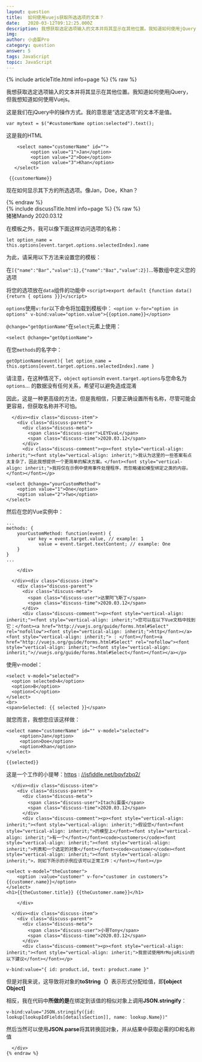 ```yaml
---
layout: question
title:  如何使用vuejs获取所选选项的文本？
date:   2020-03-12T09:12:25.000Z
description: 我想获取选定选项输入的文本并将其显示在其他位置。我知道如何使用jQuery，但我想知道如何使用Vuejs。这是我们在jQuery中的操作方式。我的意思...
img: 
author: 小卤蛋Pro
category: question
answer: 5
tags: JavaScript
topic: JavaScript
---
```

<div class="article-root">
  <div class="article">
    {% include articleTitle.html info=page %}
    {% raw %}
    <div class="article-content"><p><font style="vertical-align: inherit;"><font style="vertical-align: inherit;">我想获取选定选项输入的文本并将其显示在其他位置。</font><font style="vertical-align: inherit;">我知道如何使用jQuery，但我想知道如何使用Vuejs。</font></font></p>

<p><font style="vertical-align: inherit;"><font style="vertical-align: inherit;">这是我们在jQuery中的操作方式。</font><font style="vertical-align: inherit;">我的意思是“选定选项”的文本不是值。</font></font></p>

<pre><code>var mytext = $("#customerName option:selected").text();
</code></pre>

<p><font style="vertical-align: inherit;"><font style="vertical-align: inherit;">这是我的HTML</font></font></p>

<pre><code>    &lt;select name="customerName" id=""&gt;<font></font>
         &lt;option value="1"&gt;Jan&lt;/option&gt;<font></font>
         &lt;option value="2"&gt;Doe&lt;/option&gt;<font></font>
         &lt;option value="3"&gt;Khan&lt;/option&gt;<font></font>
   &lt;/select&gt;<font></font>
<font></font>
 {{customerName}}<font></font>
</code></pre>

<p><font style="vertical-align: inherit;"><font style="vertical-align: inherit;">现在如何显示其下方的所选选项。</font><font style="vertical-align: inherit;">像Jan，Doe，Khan？</font></font></p></div>
    {% endraw %}
  </div>

  <div class="discuss-wrapper">
    {% include discussTitle.html info=page %}
    {% raw %}
    <div class="discuss-item">
        <div class="discuss-parent">
          <div class="discuss-meta">
            <span class="discuss-user">猪猪Mandy</span>
            <span class="discuss-time">2020.03.12</span>
          </div>
          <div class="discuss-comment"><p><font style="vertical-align: inherit;"><font style="vertical-align: inherit;">在模板之外，我可以像下面这样访问选项的名称：</font></font></p>

<p><code>let option_name = this.options[event.target.options.selectedIndex].name</code></p>

<p><font style="vertical-align: inherit;"><font style="vertical-align: inherit;">为此，请采用以下方法来设置您的模板：</font></font></p>

<p><font style="vertical-align: inherit;"><font style="vertical-align: inherit;">在</font></font><code>[{"name":"Bar","value":1},{"name":"Baz","value":2}]</code><font style="vertical-align: inherit;"><font style="vertical-align: inherit;">...等</font><font style="vertical-align: inherit;">数组中定义您的选项
</font></font></p>

<p><font style="vertical-align: inherit;"><font style="vertical-align: inherit;">将您的选项放在</font></font><code>data</code><font style="vertical-align: inherit;"><font style="vertical-align: inherit;">组件</font><font style="vertical-align: inherit;">的</font><font style="vertical-align: inherit;">功能中
</font></font><code>&lt;script&gt;export default {function data(){return { options }}}&lt;/script&gt;</code></p>

<p><font style="vertical-align: inherit;"></font><code>options</code><font style="vertical-align: inherit;"><font style="vertical-align: inherit;">使用</font></font><code>v:for</code><font style="vertical-align: inherit;"><font style="vertical-align: inherit;">以下命令</font><font style="vertical-align: inherit;">将</font><font style="vertical-align: inherit;">加载到</font><font style="vertical-align: inherit;">模板中</font><font style="vertical-align: inherit;">：
 </font></font><code>&lt;option v-for="option in options" v-bind:value="option.value"&gt;{{option.name}}&lt;/option&gt;</code></p>

<p><font style="vertical-align: inherit;"></font><code>@change="getOptionName"</code><font style="vertical-align: inherit;"><font style="vertical-align: inherit;">在</font></font><code>select</code><font style="vertical-align: inherit;"><font style="vertical-align: inherit;">元素</font><font style="vertical-align: inherit;">上</font><font style="vertical-align: inherit;">使用</font><font style="vertical-align: inherit;">：</font></font></p>

<p><code>&lt;select @change="getOptionName"&gt;</code></p>

<p><font style="vertical-align: inherit;"><font style="vertical-align: inherit;">在您</font></font><code>methods</code><font style="vertical-align: inherit;"><font style="vertical-align: inherit;">的名字中：</font></font></p>

<p><code>getOptionName(event){ let option_name = this.options[event.target.options.selectedIndex].name }</code></p>

<p><font style="vertical-align: inherit;"><font style="vertical-align: inherit;">请注意，在这种情况下，</font></font><code>object</code> <code>options</code><font style="vertical-align: inherit;"><font style="vertical-align: inherit;">in </font></font><code>event.target.options</code><font style="vertical-align: inherit;"><font style="vertical-align: inherit;">与您命名为</font></font><code>options</code><font style="vertical-align: inherit;"><font style="vertical-align: inherit;">... </font><font style="vertical-align: inherit;">的数据没有任何关系，</font><font style="vertical-align: inherit;">希望可以避免造成混淆</font></font></p>

<p><font style="vertical-align: inherit;"><font style="vertical-align: inherit;">因此，这是一种更高级的方法，但是我相信，只要正确设置所有名称，尽管可能会更容易，但获取名称并不可怕。</font></font></p></div>
        </div>
        
      </div><div class="discuss-item">
        <div class="discuss-parent">
          <div class="discuss-meta">
            <span class="discuss-user">LEYEvaL</span>
            <span class="discuss-time">2020.03.12</span>
          </div>
          <div class="discuss-comment"><p><font style="vertical-align: inherit;"><font style="vertical-align: inherit;">我认为这里的一些答案有点太复杂了，因此我想提供一个更简单的解决方案。</font><font style="vertical-align: inherit;">我将仅在示例中使用事件处理程序，而忽略诸如模型绑定之类的内容。</font></font></p>

<pre><code>&lt;select @change="yourCustomMethod"&gt;<font></font>
    &lt;option value="1"&gt;One&lt;/option&gt;<font></font>
    &lt;option value="2"&gt;Two&lt;/option&gt;<font></font>
&lt;/select&gt;<font></font>
</code></pre>

<p><font style="vertical-align: inherit;"><font style="vertical-align: inherit;">然后在您的Vue实例中：</font></font></p>

<pre><code>...<font></font>
methods: {<font></font>
    yourCustomMethod: function(event) {<font></font>
        var key = event.target.value, // example: 1<font></font>
            value = event.target.textContent; // example: One<font></font>
    }<font></font>
}<font></font>
...<font></font>
</code></pre></div>
        </div>
        
      </div><div class="discuss-item">
        <div class="discuss-parent">
          <div class="discuss-meta">
            <span class="discuss-user">达蒙阿飞斯丁</span>
            <span class="discuss-time">2020.03.12</span>
          </div>
          <div class="discuss-comment"><p><font style="vertical-align: inherit;"><font style="vertical-align: inherit;">您可以在以下Vue文档中找到它：</font><a href="http://vuejs.org/guide/forms.html#Select" rel="nofollow"><font style="vertical-align: inherit;">http</font></a><font style="vertical-align: inherit;"> : </font></font><a href="http://vuejs.org/guide/forms.html#Select" rel="nofollow"><font style="vertical-align: inherit;"><font style="vertical-align: inherit;">//vuejs.org/guide/forms.html#Select</font></font></a></p>

<p><font style="vertical-align: inherit;"><font style="vertical-align: inherit;">使用v-model：</font></font></p>

<pre><code>&lt;select v-model="selected"&gt;<font></font>
  &lt;option selected&gt;A&lt;/option&gt;<font></font>
  &lt;option&gt;B&lt;/option&gt;<font></font>
  &lt;option&gt;C&lt;/option&gt;<font></font>
&lt;/select&gt;<font></font>
&lt;br&gt;<font></font>
&lt;span&gt;Selected: {{ selected }}&lt;/span&gt;<font></font>
</code></pre>

<p><font style="vertical-align: inherit;"><font style="vertical-align: inherit;">就您而言，我想您应该这样做：</font></font></p>

<pre><code>&lt;select name="customerName" id="" v-model="selected"&gt;<font></font>
     &lt;option&gt;Jan&lt;/option&gt;<font></font>
     &lt;option&gt;Doe&lt;/option&gt;<font></font>
     &lt;option&gt;Khan&lt;/option&gt;<font></font>
&lt;/select&gt;<font></font>
<font></font>
{{selected}}<font></font>
</code></pre>

<p><font style="vertical-align: inherit;"><font style="vertical-align: inherit;">这是一个工作的小提琴：</font><a href="https://jsfiddle.net/bqyfzbq2/" rel="nofollow"><font style="vertical-align: inherit;">https</font></a><font style="vertical-align: inherit;"> : </font></font><a href="https://jsfiddle.net/bqyfzbq2/" rel="nofollow"><font style="vertical-align: inherit;"><font style="vertical-align: inherit;">//jsfiddle.net/bqyfzbq2/</font></font></a></p></div>
        </div>
        
      </div><div class="discuss-item">
        <div class="discuss-parent">
          <div class="discuss-meta">
            <span class="discuss-user">Itachi蛋蛋</span>
            <span class="discuss-time">2020.03.12</span>
          </div>
          <div class="discuss-comment"><p><font style="vertical-align: inherit;"><font style="vertical-align: inherit;">假设您</font><font style="vertical-align: inherit;">的模型上</font><font style="vertical-align: inherit;">有一个</font></font><code>customers</code><font style="vertical-align: inherit;"><font style="vertical-align: inherit;">列表和一个选定的对象</font></font><code>customer</code><font style="vertical-align: inherit;"><font style="vertical-align: inherit;">，则如下所示的示例应该可以正常工作：</font></font></p>

<pre><code>&lt;select v-model="theCustomer"&gt;<font></font>
    &lt;option :value="customer" v-for="customer in customers"&gt;{{customer.name}}&lt;/option&gt;<font></font>
&lt;/select&gt;<font></font>
&lt;h1&gt;{{theCustomer.title}} {{theCustomer.name}}&lt;/h1&gt;<font></font>
</code></pre></div>
        </div>
        
      </div><div class="discuss-item">
        <div class="discuss-parent">
          <div class="discuss-meta">
            <span class="discuss-user">小哥Tony</span>
            <span class="discuss-time">2020.03.12</span>
          </div>
          <div class="discuss-comment"><p><font style="vertical-align: inherit;"><font style="vertical-align: inherit;">我尝试使用MrMojoRisin的以下建议</font></font></p>

<pre><code>v-bind:value="{ id: product.id, text: product.name }"
</code></pre>

<p><font style="vertical-align: inherit;"><font style="vertical-align: inherit;">但是对我来说，这导致将对象的</font></font><strong><font style="vertical-align: inherit;"><font style="vertical-align: inherit;">toString（）</font></font></strong><font style="vertical-align: inherit;"><font style="vertical-align: inherit;">表示形式分配给值，即</font></font><strong><font style="vertical-align: inherit;"><font style="vertical-align: inherit;">[object Object]</font></font></strong></p>

<p><font style="vertical-align: inherit;"><font style="vertical-align: inherit;">相反，我在代码中</font></font><strong><font style="vertical-align: inherit;"><font style="vertical-align: inherit;">所做的是</font></font></strong><font style="vertical-align: inherit;"><font style="vertical-align: inherit;">在绑定到该值的相似对象上</font><font style="vertical-align: inherit;">调用</font><strong><font style="vertical-align: inherit;">JSON.stringify</font></strong><font style="vertical-align: inherit;">：</font></font></p>

<pre><code>v-bind:value="JSON.stringify({id: lookup[lookupIdFields[detailsSection]], name: lookup.Name})"
</code></pre>

<p><font style="vertical-align: inherit;"><font style="vertical-align: inherit;">然后当然可以使用</font></font><strong><font style="vertical-align: inherit;"><font style="vertical-align: inherit;">JSON.parse</font></font></strong><font style="vertical-align: inherit;"><font style="vertical-align: inherit;">将其转换回对象</font><font style="vertical-align: inherit;">，并从结果中获取必需的ID和名称值</font></font></p></div>
        </div>
        
      </div>
    {% endraw %}
  </div>
<div>
